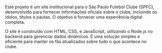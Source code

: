 Este projeto é um site institucional para o São Paulo Futebol Clube (SPFC), desenvolvido para fornecer informações oficiais sobre o clube, incluindo os ídolos, títulos e pautas. O objetivo é fornecer uma experiência digital completa.

O site é construído com HTML, CSS, e JavaScript, utilizando o Node.js no backend para gerenciar dados dinâmicos. É uma solução simples e eficiente para manter os fãs atualizados sobre tudo o que acontece no clube.

